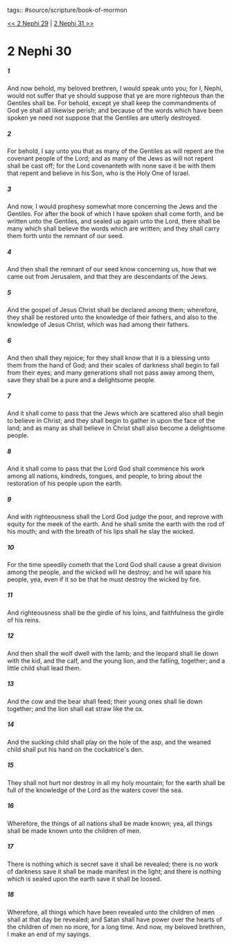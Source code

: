 tags:: #source/scripture/book-of-mormon

[<< 2 Nephi 29](source/scripture/book-of-mormon/02_2_Nephi/2_Nephi_29.md) | [2 Nephi 31 >>](source/scripture/book-of-mormon/02_2_Nephi/2_Nephi_31.md)

# 2 Nephi 30

##### 1

And now behold, my beloved brethren, I would speak unto you; for I, Nephi, would not suffer that ye should suppose that ye are more righteous than the Gentiles shall be. For behold, except ye shall keep the commandments of God ye shall all likewise perish; and because of the words which have been spoken ye need not suppose that the Gentiles are utterly destroyed.

##### 2

For behold, I say unto you that as many of the Gentiles as will repent are the covenant people of the Lord; and as many of the Jews as will not repent shall be cast off; for the Lord covenanteth with none save it be with them that repent and believe in his Son, who is the Holy One of Israel.

##### 3

And now, I would prophesy somewhat more concerning the Jews and the Gentiles. For after the book of which I have spoken shall come forth, and be written unto the Gentiles, and sealed up again unto the Lord, there shall be many which shall believe the words which are written; and they shall carry them forth unto the remnant of our seed.

##### 4

And then shall the remnant of our seed know concerning us, how that we came out from Jerusalem, and that they are descendants of the Jews.

##### 5

And the gospel of Jesus Christ shall be declared among them; wherefore, they shall be restored unto the knowledge of their fathers, and also to the knowledge of Jesus Christ, which was had among their fathers.

##### 6

And then shall they rejoice; for they shall know that it is a blessing unto them from the hand of God; and their scales of darkness shall begin to fall from their eyes; and many generations shall not pass away among them, save they shall be a pure and a delightsome people.

##### 7

And it shall come to pass that the Jews which are scattered also shall begin to believe in Christ; and they shall begin to gather in upon the face of the land; and as many as shall believe in Christ shall also become a delightsome people.

##### 8

And it shall come to pass that the Lord God shall commence his work among all nations, kindreds, tongues, and people, to bring about the restoration of his people upon the earth.

##### 9

And with righteousness shall the Lord God judge the poor, and reprove with equity for the meek of the earth. And he shall smite the earth with the rod of his mouth; and with the breath of his lips shall he slay the wicked.

##### 10

For the time speedily cometh that the Lord God shall cause a great division among the people, and the wicked will he destroy; and he will spare his people, yea, even if it so be that he must destroy the wicked by fire.

##### 11

And righteousness shall be the girdle of his loins, and faithfulness the girdle of his reins.

##### 12

And then shall the wolf dwell with the lamb; and the leopard shall lie down with the kid, and the calf, and the young lion, and the fatling, together; and a little child shall lead them.

##### 13

And the cow and the bear shall feed; their young ones shall lie down together; and the lion shall eat straw like the ox.

##### 14

And the sucking child shall play on the hole of the asp, and the weaned child shall put his hand on the cockatrice's den.

##### 15

They shall not hurt nor destroy in all my holy mountain; for the earth shall be full of the knowledge of the Lord as the waters cover the sea.

##### 16

Wherefore, the things of all nations shall be made known; yea, all things shall be made known unto the children of men.

##### 17

There is nothing which is secret save it shall be revealed; there is no work of darkness save it shall be made manifest in the light; and there is nothing which is sealed upon the earth save it shall be loosed.

##### 18

Wherefore, all things which have been revealed unto the children of men shall at that day be revealed; and Satan shall have power over the hearts of the children of men no more, for a long time. And now, my beloved brethren, I make an end of my sayings.
